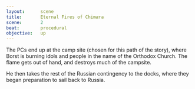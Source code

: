 ```yaml
---
layout:      scene
title:       Eternal Fires of Chimæra
scene:       2
beat:        procedural
objective:   up
---
```



The PCs end up at the camp site (chosen for this path of the story),
where Borst is burning idols and people in the name of the Orthodox Church.
The flame gets out of hand, and destroys much of the campsite.

He then takes the rest of the Russian contingency to the docks,
where they began preparation to sail back to Russia.






